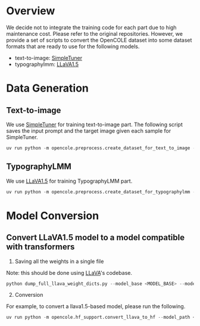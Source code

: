 # Overview

We decide not to integrate the training code for each part due to high maintenance cost. Please refer to the original repositories. However, we provide a set of scripts to convert the OpenCOLE dataset into some dataset formats that are ready to use for the following models.

- text-to-image: [SimpleTuner](https://github.com/bghira/SimpleTuner)
- typographylmm: [LLaVA1.5](https://github.com/haotian-liu/LLaVA)

# Data Generation

## Text-to-image

We use [SimpleTuner](https://github.com/bghira/SimpleTuner) for training text-to-image part.
The following script saves the input prompt and the target image given each sample for SimpleTuner.

```python
uv run python -m opencole.preprocess.create_dataset_for_text_to_image --output_dir <OUTPUT_DIR> --max_size <MAX_SIZE>
```

## TypographyLMM

We use [LLaVA1.5](https://github.com/haotian-liu/LLaVA) for training TypographyLMM part.
```python
uv run python -m opencole.preprocess.create_dataset_for_typographylmm --output_dir <OUTPUT_DIR>
```

# Model Conversion

## Convert LLaVA1.5 model to a model compatible with transformers

1. Saving all the weights in a single file

Note: this should be done using [LLaVA](https://github.com/haotian-liu/LLaVA)'s codebase.

```python
python dump_full_llava_weight_dicts.py --model_base <MODEL_BASE> --model_base liuhaotian/llava-v1.5-7b
```

2. Conversion

For example, to convert a llava1.5-based model, please run the following.

```python
uv run python -m opencole.hf_support.convert_llava_to_hf --model_path <MODEL_PATH> --output_dir <OUTPUT_DIR> --text_model_id lmsys/vicuna-7b-v1.5 --vision_model_id openai/clip-vit-large-patch14-336
```
